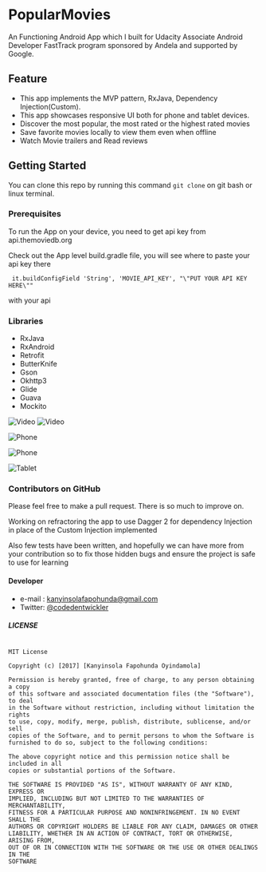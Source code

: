 # PopularMovies
An Functioning Android App which I built for Udacity Associate Android Developer FastTrack program sponsored by Andela and supported by Google. 

## Feature
* This app implements the MVP pattern, RxJava, Dependency Injection(Custom).
* This app showcases responsive UI both for phone and tablet devices.
* Discover the most popular, the most rated or the highest rated movies
* Save favorite movies locally to view them even when offline
* Watch Movie trailers and Read reviews


## Getting Started

You can clone this repo by running this command ``` git clone ``` on git bash or linux terminal.

### Prerequisites

To run the App on your device, you need to get api key from api.themoviedb.org

Check out the App level build.gradle file, you will see where to paste your api key there

```  it.buildConfigField 'String', 'MOVIE_API_KEY', "\"PUT YOUR API KEY HERE\"" ```

with your api 

### Libraries
* RxJava
* RxAndroid
* Retrofit
* ButterKnife
* Gson
* Okhttp3
* Glide
* Guava
* Mockito

![Video](https://cloud.githubusercontent.com/assets/18694890/26163185/cceec030-3b20-11e7-9565-89e326a67434.gif)
![Video](https://cloud.githubusercontent.com/assets/18694890/26163334/41326f78-3b21-11e7-8655-2f9d99d5fcf8.gif)

![Phone](https://cloud.githubusercontent.com/assets/18694890/26162310/48e480a6-3b1e-11e7-8898-f205141586c9.png)

![Phone](https://cloud.githubusercontent.com/assets/18694890/26162308/48e21b18-3b1e-11e7-97e7-a36a284581d2.png)

![Tablet](https://cloud.githubusercontent.com/assets/18694890/26162336/63c85a3c-3b1e-11e7-99b4-6a3cc78a8bbb.png)

### Contributors on GitHub
Please feel free to make a pull request. There is so much to improve on.

Working on refractoring the app to use Dagger 2 for dependency Injection in place of the Custom Injection implemented

Also few tests have been written, and hopefully we can have more from your contribution so to fix those hidden bugs and ensure the project is safe to use for learning

#### Developer
* e-mail : kanyinsolafapohunda@gmail.com
* Twitter: [@codedentwickler](https://twitter.com/codedentwickler "codedentwickler on twitter")


##### LICENSE

```

MIT License

Copyright (c) [2017] [Kanyinsola Fapohunda Oyindamola]

Permission is hereby granted, free of charge, to any person obtaining a copy
of this software and associated documentation files (the "Software"), to deal
in the Software without restriction, including without limitation the rights
to use, copy, modify, merge, publish, distribute, sublicense, and/or sell
copies of the Software, and to permit persons to whom the Software is
furnished to do so, subject to the following conditions:

The above copyright notice and this permission notice shall be included in all
copies or substantial portions of the Software.

THE SOFTWARE IS PROVIDED "AS IS", WITHOUT WARRANTY OF ANY KIND, EXPRESS OR
IMPLIED, INCLUDING BUT NOT LIMITED TO THE WARRANTIES OF MERCHANTABILITY,
FITNESS FOR A PARTICULAR PURPOSE AND NONINFRINGEMENT. IN NO EVENT SHALL THE
AUTHORS OR COPYRIGHT HOLDERS BE LIABLE FOR ANY CLAIM, DAMAGES OR OTHER
LIABILITY, WHETHER IN AN ACTION OF CONTRACT, TORT OR OTHERWISE, ARISING FROM,
OUT OF OR IN CONNECTION WITH THE SOFTWARE OR THE USE OR OTHER DEALINGS IN THE
SOFTWARE
```
